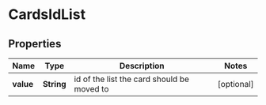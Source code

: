# CardsIdList

## Properties
Name | Type | Description | Notes
------------ | ------------- | ------------- | -------------
**value** | **String** | id of the list the card should be moved to |  [optional]
